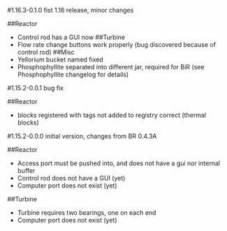 #1.16.3-0.1.0
fist 1.16 release, minor changes

##Reactor
- Control rod has a GUI now
##Turbine
- Flow rate change buttons work properly (bug discovered because of control rod)
##Misc
- Yellorium bucket named fixed
- Phosphophyllite separated into different jar, required for BiR (see Phosphophyllite changelog for details)

#1.15.2-0.0.1
bug fix

##Reactor
- blocks registered with tags not added to registry correct (thermal blocks)

#1.15.2-0.0.0
initial version, changes from BR 0.4.3A

##Reactor
- Access port must be pushed into, and does not have a gui nor internal buffer
- Control rod does not have a GUI (yet)
- Computer port does not exist (yet)

##Turbine
- Turbine requires two bearings, one on each end
- Computer port does not exist (yet)
